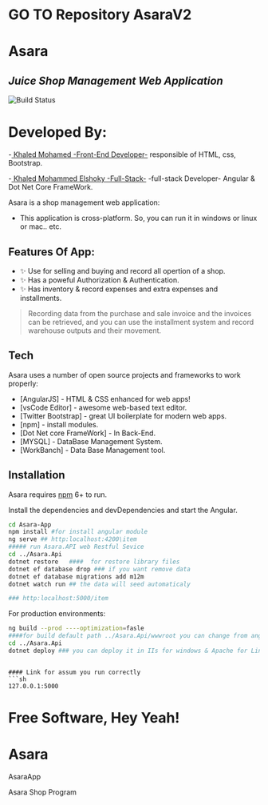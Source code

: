
# GO TO Repository AsaraV2 

# Asara

## _Juice Shop Management Web Application_

![Build Status](https://res.cloudinary.com/dbbaq55id/image/upload/v1639722740/photo_2021-12-17_08-30-15_iixu7f.jpg)


# Developed By:

-[ Khaled Mohamed -Front-End Developer-](https://github.com/krypton225) responsible of HTML, css, Bootstrap.

-[ Khaled Mohammed Elshoky -Full-Stack-](https://github.com/KhaledAbd/) -full-stack Developer- Angular & Dot Net Core FrameWork.

Asara is a shop management web application: 
- This application is cross-platform. So, you can run it in windows or linux or mac.. etc.

## Features Of App:
- ✨ Use for selling and buying and record all opertion of a shop.
- ✨ Has a poweful Authorization & Authentication.
- ✨ Has inventory & record expenses and extra expenses and installments.

> Recording data from the purchase and sale invoice and the invoices can be retrieved, and you can use the installment system and record warehouse outputs and their movement.
## Tech

Asara uses a number of open source projects and frameworks to work properly:

- [AngularJS] - HTML & CSS enhanced for web apps!
- [vsCode Editor] - awesome web-based text editor.
- [Twitter Bootstrap] - great UI boilerplate for modern web apps.
- [npm] - install modules.
- [Dot Net core FrameWork] - In Back-End.
- [MYSQL] - DataBase Management System.
- [WorkBanch] - Data Base Management tool.


## Installation

Asara requires [npm](https://www.npmjs.com) 6+ to run.

Install the dependencies and devDependencies and start the Angular.


```sh
cd Asara-App
npm install #for install angular module
ng serve ## http:localhost:4200\item
##### run Asara.API web Restful Sevice
cd ../Asara.Api
dotnet restore   ####  for restore library files
dotnet ef database drop ### if you want remove data 
dotnet ef database migrations add m12m
dotnet watch run ## the data will seed automaticaly

### http:localhost:5000/item
```

For production environments:

```sh
ng build --prod ----optimization=fasle  
####for build default path ../Asara.Api/wwwroot you can change from angular.js
cd ../Asara.Api
dotnet deploy ### you can deploy it in IIs for windows & Apache for Linux
```
```

#### Link for assum you run correctly
```sh
127.0.0.1:5000 
```

**Free Software, Hey Yeah!**
=======
# Asara
AsaraApp


Asara Shop Program
